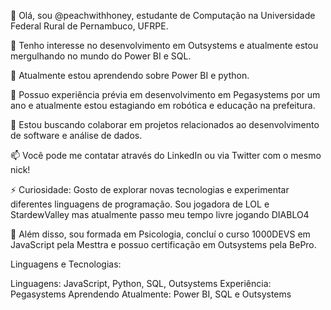 👋 Olá, sou @peachwithhoney, estudante de Computação na Universidade Federal Rural de Pernambuco, UFRPE.

👀 Tenho interesse no desenvolvimento em Outsystems e atualmente estou mergulhando no mundo do Power BI e SQL.

🌱 Atualmente estou aprendendo sobre Power BI e python.

💼 Possuo experiência prévia em desenvolvimento em Pegasystems por um ano e atualmente estou estagiando em robótica e educação na prefeitura.

💞️ Estou buscando colaborar em projetos relacionados ao desenvolvimento de software e análise de dados.

📫 Você pode me contatar através do LinkedIn ou via Twitter com o mesmo nick!

⚡ Curiosidade: Gosto de explorar novas tecnologias e experimentar diferentes linguagens de programação. Sou jogadora de LOL e StardewValley mas atualmente passo meu tempo livre jogando DIABLO4

🚀 Além disso, sou formada em Psicologia, concluí o curso 1000DEVS em JavaScript pela Mesttra e possuo certificação em Outsystems pela BePro.

Linguagens e Tecnologias:

Linguagens: JavaScript, Python, SQL, Outsystems
Experiência: Pegasystems
Aprendendo Atualmente: Power BI, SQL e Outsystems
